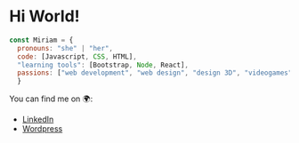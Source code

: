 <h1><strong>Hi World!</strong></h1>

```js
const Miriam = { 
  pronouns: "she" | "her",
  code: [Javascript, CSS, HTML],
  "learning tools": [Bootstrap, Node, React],
  passions: ["web development", "web design", "design 3D", "videogames", "keep on learning"]
  }
```

You can find me on 🌍:
- [LinkedIn](https://www.linkedin.com/in/miriam-diaz-portales-58465a141/)
- [Wordpress](https://velusvi.wordpress.com/)

<!--
**MiriamDiazpc/MiriamDiazpc** is a ✨ _special_ ✨ repository because its `README.md` (this file) appears on your GitHub profile.

